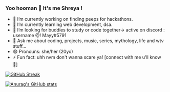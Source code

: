 ### Yoo hooman 👋 It's me Shreya !


- 🔭 I’m currently working on finding peeps for hackathons. 
- 🌱 I’m currently learning web development, dsa.
- 🤔 I’m looking for buddies to study or code together-> active on discord : username @! Mayy#5791 
- 💬 Ask me about coding, projects, music, series, mythology, life and wtv stuff...
- 😄 Pronouns: she/her (20yo)
- ⚡ Fun fact: uhh nvm don't wanna scare ya! [connect with me u'll know 👀]


[![GitHub Streak](https://github-readme-streak-stats.herokuapp.com?user=KeplerInCoding&theme=ayu-light&hide_border=true)](https://git.io/streak-stats)


[![Anurag's GitHub stats](https://github-readme-stats.vercel.app/api?username=KeplerInCoding)](https://github.com/anuraghazra/github-readme-stats)

